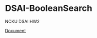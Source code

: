 # DSAI-BooleanSearch
NCKU DSAI HW2

[Document](https://nbviewer.jupyter.org/github/winonecheng/DSAI-BooleanSearch/blob/master/inverted_index.ipynb)
